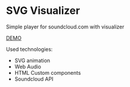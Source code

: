 # SVG Visualizer

Simple player for soundcloud.com with visualizer

[DEMO]()

Used technologies:
* SVG animation
* Web Audio
* HTML Custom components
* Soundcloud API
